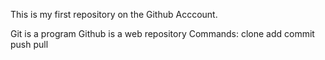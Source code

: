 
This is my first repository on the Github Acccount.

Git is a program
Github is a web repository
Commands:
clone
add
commit
push
pull
